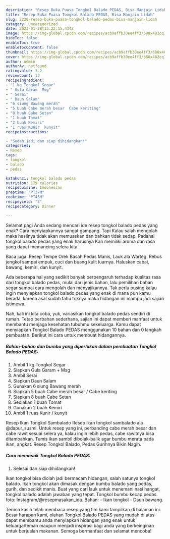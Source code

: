 ```yaml
---
description: "Resep Buka Puasa Tongkol Balado PEDAS, Bisa Manjain Lidah"
title: "Resep Buka Puasa Tongkol Balado PEDAS, Bisa Manjain Lidah"
slug: 2220-resep-buka-puasa-tongkol-balado-pedas-bisa-manjain-lidah
category: Uncategorized
date: 2023-01-28T15:22:15.434Z
image: https://img-global.cpcdn.com/recipes/acb9affb30ee4ff3/680x482cq70/tongkol-balado-pedas-foto-resep-utama.jpg
hideToc: false
enableToc: true
enableTocContent: false
thumbnail: https://img-global.cpcdn.com/recipes/acb9affb30ee4ff3/680x482cq70/tongkol-balado-pedas-foto-resep-utama.jpg
cover: https://img-global.cpcdn.com/recipes/acb9affb30ee4ff3/680x482cq70/tongkol-balado-pedas-foto-resep-utama.jpg
author: Admin
authorAv: notfound
ratingvalue: 3.2
reviewcount: 13
recipeingredient:
- "1 kg Tongkol Segar"
- " Gula Garam  Msg"
- " Serai"
- " Daun Salam"
- "6 siung Bawang merah"
- "5 buah Cabe merah besar  Cabe keriting"
- "8 buah Cabe Setan"
- "1 buah Tomat"
- "2 buah Kemiri"
- "1 ruas Kunir  kunyit"
recipeinstructions:

- "Sudah jadi dan siap dihidangkan!"
categories:
- Resep
tags:
- tongkol
- balado
- pedas

katakunci: tongkol balado pedas 
nutrition: 179 calories
recipecuisine: Indonesian
preptime: "PT37M"
cooktime: "PT45M"
recipeyield: "3"
recipecategory: Dinner

---
```



Selamat pagi Anda sedang mencari ide resep tongkol balado pedas yang enak? Cara menyiapkannya sangat gampang. Tapi Kalau salah mengolah maka hasilnya tidak akan memuaskan dan bahkan tidak sedap. Padahal tongkol balado pedas yang enak harusnya Kan memiliki aroma dan rasa yang dapat memancing selera kita.


Baca juga: Resep Tempe Orek Basah Pedas Manis, Lauk ala Warteg. Rebus jengkol sampai empuk, cuci dan buang kulit luarnya. Haluskan cabai, bawang, kemiri, dan kunyit.

Ada beberapa hal yang sedikit banyak berpengaruh terhadap kualitas rasa dari tongkol balado pedas, mulai dari jenis bahan, lalu pemilihan bahan segar sampai cara mengolah dan menyajikannya. Tak perlu pusing kalau ingin menyiapkan tongkol balado pedas yang enak di mana pun kamu berada, karena asal sudah tahu triknya maka hidangan ini mampu jadi sajian istimewa.


Nah, kali ini kita coba, yuk, variasikan tongkol balado pedas sendiri di rumah. Tetap berbahan sederhana, sajian ini dapat memberi manfaat untuk membantu menjaga kesehatan tubuhmu sekeluarga. Kamu dapat menyiapkan Tongkol Balado PEDAS menggunakan 10 bahan dan 0 langkah pembuatan. Berikut ini cara untuk membuat hidangannya.

<!--inarticleads1-->

##### Bahan-bahan dan bumbu yang diperlukan dalam pembuatan Tongkol Balado PEDAS:

1. Ambil 1 kg Tongkol Segar
1. Siapkan  Gula Garam + Msg
1. Ambil  Serai
1. Siapkan  Daun Salam
1. Gunakan 6 siung Bawang merah
1. Siapkan 5 buah Cabe merah besar / Cabe keriting
1. Siapkan 8 buah Cabe Setan
1. Sediakan 1 buah Tomat
1. Gunakan 2 buah Kemiri
1. Ambil 1 ruas Kunir / kunyit


Resep Ikan Tongkol Sambalado Resep ikan tongkol sambalado ala @dapur_susmi. Untuk resep yang ini, perbanding cabe merah besar dan cabe rawit sesuai selera ya, kalau ingin lebih pedas, cabe rawitnya bisa ditambahkan. Tumis ikan sambil dibolak-balik agar bumbu merata pada ikan, angkat. Resep Tongkol Balado, Pedas Gurihnya Bikin Nagih. 

<!--inarticleads2-->

##### Cara memasak Tongkol Balado PEDAS:


1. Selesai dan siap dihidangkan!

Ikan tongkol bisa diolah jadi bermacam hidangan, salah satunya tongkol balado. Ikan tongkol akan dimasak dengan bumbu balado yang pedas, gurih, dan sedikit manis. Buat yang cari lauk untuk menemani nasi hangat, tongkol balado adalah jawaban yang tepat. Tongkol bumbu kecap pedas. foto: Instagram/@resepmasakan_ida. Bahan: - Ikan tongkol - Daun bawang. 

Terima kasih telah membaca resep yang tim kami tampilkan di halaman ini. Besar harapan kami, olahan Tongkol Balado PEDAS yang mudah di atas dapat membantu anda menyiapkan hidangan yang enak untuk keluarga/teman maupun menjadi inspirasi bagi anda yang berkeinginan untuk berjualan makanan. Semoga bermanfaat dan selamat mencoba!
